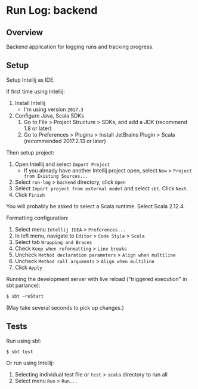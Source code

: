 # Run Log: backend

## Overview
Backend application for logging runs and tracking progress.

## Setup

Setup Intellij as IDE.

If first time using Intellij:

1. Install Intellij
    - I'm using version `2017.3`
2. Configure Java, Scala SDKs
    1. Go to File > Project Structure > SDKs, and add a JDK (recommend 1.8 or later)
    2. Go to Preferences > Plugins > Install JetBrains Plugin > Scala (recommended 2017.2.13 or later)

Then setup project:

1. Open Intellij and select `Import Project`
    - If you already have another Intellij project open, select `New` > `Project from Existing Sources...`
2. Select `run-log` > `backend` directory, click `Open`
3. Select `Import project from external model` and select `sbt`. Click `Next`.
4. Click `Finish`

You will probably be asked to select a Scala runtime. Select Scala 2.12.4.

Formatting configuration:

1. Select menu `Intellij IDEA` > `Preferences...`
2. In left menu, navigate to `Editor` > `Code Style` > `Scala`
3. Select tab `Wrapping and Braces`
4. Check `Keep when reformatting` > `Line breaks`
5. Uncheck `Method declaration parameters` > `Align when multiline`
6. Uncheck `Method call arguments` > `Align when multiline`
7. Click `Apply`

Running the development server with live reload ("triggered execution" in sbt parlance):

```sh
$ sbt ~reStart
```

(May take several seconds to pick up changes.)

## Tests

Run using sbt:

```sh
$ sbt test
```

Or run using Intellij:

1. Selecting individual test file or `test` > `scala` directory to run all
2. Select menu `Run` > `Run...`
